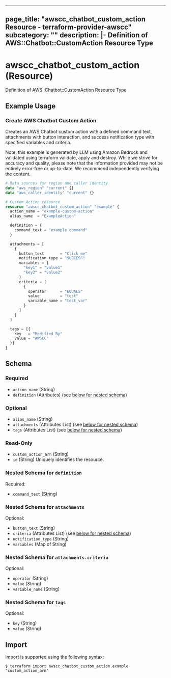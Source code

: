 
---
page_title: "awscc_chatbot_custom_action Resource - terraform-provider-awscc"
subcategory: ""
description: |-
  Definition of AWS::Chatbot::CustomAction Resource Type
---

# awscc_chatbot_custom_action (Resource)

Definition of AWS::Chatbot::CustomAction Resource Type

## Example Usage

### Create AWS Chatbot Custom Action

Creates an AWS Chatbot custom action with a defined command text, attachments with button interaction, and success notification type with specified variables and criteria.
                                
Note: this example is generated by LLM using Amazon Bedrock and validated using terraform validate, apply and destroy. While we strive for accuracy and quality, please note that the information provided may not be entirely error-free or up-to-date. We recommend independently verifying the content.

```terraform
# Data sources for region and caller identity
data "aws_region" "current" {}
data "aws_caller_identity" "current" {}

# Custom Action resource
resource "awscc_chatbot_custom_action" "example" {
  action_name = "example-custom-action"
  alias_name  = "ExampleAction"

  definition = {
    command_text = "example command"
  }

  attachments = [
    {
      button_text       = "Click me"
      notification_type = "SUCCESS"
      variables = {
        "key1" = "value1"
        "key2" = "value2"
      }
      criteria = [
        {
          operator      = "EQUALS"
          value         = "test"
          variable_name = "test_var"
        }
      ]
    }
  ]

  tags = [{
    key   = "Modified By"
    value = "AWSCC"
  }]
}
```

<!-- schema generated by tfplugindocs -->
## Schema

### Required

- `action_name` (String)
- `definition` (Attributes) (see [below for nested schema](#nestedatt--definition))

### Optional

- `alias_name` (String)
- `attachments` (Attributes List) (see [below for nested schema](#nestedatt--attachments))
- `tags` (Attributes List) (see [below for nested schema](#nestedatt--tags))

### Read-Only

- `custom_action_arn` (String)
- `id` (String) Uniquely identifies the resource.

<a id="nestedatt--definition"></a>
### Nested Schema for `definition`

Required:

- `command_text` (String)


<a id="nestedatt--attachments"></a>
### Nested Schema for `attachments`

Optional:

- `button_text` (String)
- `criteria` (Attributes List) (see [below for nested schema](#nestedatt--attachments--criteria))
- `notification_type` (String)
- `variables` (Map of String)

<a id="nestedatt--attachments--criteria"></a>
### Nested Schema for `attachments.criteria`

Optional:

- `operator` (String)
- `value` (String)
- `variable_name` (String)



<a id="nestedatt--tags"></a>
### Nested Schema for `tags`

Optional:

- `key` (String)
- `value` (String)

## Import

Import is supported using the following syntax:

```shell
$ terraform import awscc_chatbot_custom_action.example "custom_action_arn"
```
